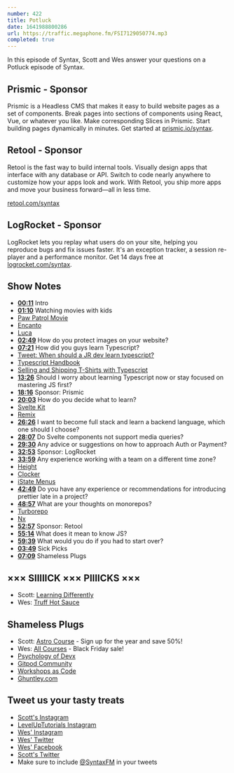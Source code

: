 ```yaml
---
number: 422
title: Potluck
date: 1641988800286
url: https://traffic.megaphone.fm/FSI7129050774.mp3
completed: true
---
```


In this episode of Syntax, Scott and Wes answer your questions on a Potluck episode of Syntax.

## Prismic - Sponsor

Prismic is a Headless CMS that makes it easy to build website pages as a set of components. Break pages into sections of components using React, Vue, or whatever you like. Make corresponding Slices in Prismic. Start building pages dynamically in minutes. Get started at [prismic.io/syntax](https://prismic.io/syntax).

## Retool - Sponsor

Retool is the fast way to build internal tools. Visually design apps that interface with any database or API. Switch to code nearly anywhere to customize how your apps look and work. With Retool, you ship more apps and move your business forward—all in less time.

[retool.com/syntax](https://retool.com/syntax)

## LogRocket - Sponsor

LogRocket lets you replay what users do on your site, helping you reproduce bugs and fix issues faster. It's an exception tracker, a session re-player and a performance monitor. Get 14 days free at [logrocket.com/syntax](https://logrocket.com/syntax).

## Show Notes

* **[00:11](#t=00:11)** Intro
* **[01:10](#t=01:10)** Watching movies with kids
* [Paw Patrol Movie](https://www.rottentomatoes.com/m/paw_patrol_the_movie)
* [Encanto](https://movies.disney.com/encanto)
* [Luca](https://movies.disney.com/luca)
* **[02:49](#t=02:49)** How do you protect images on your website?
* **[07:21](#t=07:21)** How did you guys learn Typescript?
* [Tweet: When should a JR dev learn typescript?](https://twitter.com/wesbos/status/1478054387406802953)
* [Typescript Handbook](https://www.typescriptlang.org/docs/handbook/)
* [Selling and Shipping T-Shirts with Typescript](https://syntax.fm/show/346/selling-and-shipping-t-shirts-with-typescript)
* **[13:26](#t=13:26)** Should I worry about learning Typescript now or stay focused on mastering JS first?
* **[18:16](#t=18:16)** Sponsor: Prismic
* **[20:03](#t=20:03)** How do you decide what to learn?
* [Svelte Kit](https://kit.svelte.dev)
* [Remix](https://remix.run)
* **[26:26](#t=26:26)** I want to become full stack and learn a backend language, which one should I choose?
* **[28:07](#t=28:07)** Do Svelte components not support media queries?
* **[29:30](#t=29:30)** Any advice or suggestions on how to approach Auth or Payment?
* **[32:53](#t=32:53)** Sponsor: LogRocket
* **[33:59](#t=33:59)** Any experience working with a team on a different time zone?
* [Height](https://height.app)
* [Clocker](https://apps.apple.com/us/app/clocker/id1056643111?mt=12)
* [iState Menus](https://bjango.com/mac/istatmenus/)
* **[42:49](#t=42:49)** Do you have any experience or recommendations for introducing prettier late in a project?
* **[48:57](#t=48:57)** What are your thoughts on monorepos?
* [Turborepo](https://turborepo.org)
* [Nx](https://nx.dev)
* **[52:57](#t=52:57)** Sponsor: Retool
* **[55:14](#t=55:14)** What does it mean to know JS?
* **[59:39](#t=59:39)** What would you do if you had to start over?
* **[03:49](#t=03:49)** Sick Picks
* **[07:09](#t=07:09)** Shameless Plugs

## ××× SIIIIICK ××× PIIIICKS ×××

* Scott: [Learning Differently](https://www.instagram.com/learning.differently/)
* Wes: [Truff Hot Sauce](https://amzn.to/3qHzbmx)

## Shameless Plugs

* Scott: [Astro Course](https://www.leveluptutorials.com/pro) - Sign up for the year and save 50%!
* Wes: [All Courses](https://wesbos.com/courses/) - Black Friday sale!
* [Psychology of Devx](https://www.gitpod.io/blog/psychology-of-devx)
* [Gitpod Community](https://www.gitpod.io/community)
* [Workshops as Code](https://www.gitpod.io/blog/workshops-as-code)
* [Ghuntley.com](https://ghuntley.com)

## Tweet us your tasty treats

* [Scott's Instagram](https://www.instagram.com/stolinski/)
* [LevelUpTutorials Instagram](https://www.instagram.com/LevelUpTutorials/)
* [Wes' Instagram](https://www.instagram.com/wesbos/)
* [Wes' Twitter](https://twitter.com/wesbos)
* [Wes' Facebook](https://www.facebook.com/wesbos.developer)
* [Scott's Twitter](https://twitter.com/stolinski)
* Make sure to include [@SyntaxFM](https://twitter.com/SyntaxFM) in your tweets
